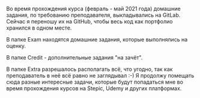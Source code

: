 Во время прохождения курса (февраль - май 2021 года) домашние задания, по требованию преподавателя, 
выкладывались на GitLab. Сейчас я переношу их на GitHub, чтобы весь код как портфолио хранился в одном месте.

В папке Exam находятся домашние задания, которые выполнялись на оценку.

В папке Credit - дополнительные задания "на зачёт".

В папке Extra разрешалось располагать всё, что угодно, так как преподаватель в неё всё равно не заглядывал :-) 
Я продолжу помещать сюда разные интересные задачи, которые будут попадаться мне во время прохождения курсов 
на Stepic, Udemy и других платформах.